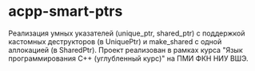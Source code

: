 # acpp-smart-ptrs
Реализация умных указателей (unique_ptr, shared_ptr) с поддержкой кастомных деструкторов (в UniquePtr) и make_shared с одной аллокацией (в SharedPtr). Проект реализован в рамках курса "Язык программирования C++ (углубленный курс)" на ПМИ ФКН НИУ ВШЭ.

